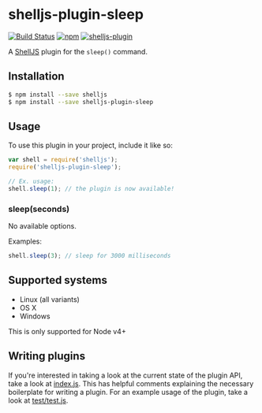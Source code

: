# shelljs-plugin-sleep

[![Build Status](https://img.shields.io/endpoint.svg?url=https%3A%2F%2Factions-badge.atrox.dev%2Fnfischer%2Fshelljs-plugin-sleep%2Fbadge%3Fref%3Dmaster&style=flat-square)](https://actions-badge.atrox.dev/nfischer/shelljs-plugin-sleep/goto?ref=master)
[![npm](https://img.shields.io/npm/v/shelljs-plugin-sleep.svg?style=flat-square)](https://www.npmjs.com/package/shelljs-plugin-sleep)
[![shelljs-plugin](https://img.shields.io/badge/shelljs-plugin-brightgreen.svg?style=flat-square)](https://github.com/shelljs/shelljs/wiki/Using-ShellJS-Plugins)

A [ShellJS](https://github.com/shelljs/shelljs) plugin for the `sleep()`
command.

## Installation

```bash
$ npm install --save shelljs
$ npm install --save shelljs-plugin-sleep
```

## Usage

To use this plugin in your project, include it like so:

```javascript
var shell = require('shelljs');
require('shelljs-plugin-sleep');

// Ex. usage:
shell.sleep(1); // the plugin is now available!
```

### sleep(seconds)

No available options.

Examples:

```javascript
shell.sleep(3); // sleep for 3000 milliseconds
```

## Supported systems

 - Linux (all variants)
 - OS X
 - Windows

This is only supported for Node v4+

## Writing plugins

If you're interested in taking a look at the current state of the plugin API,
take a look at [index.js](index.js). This has helpful comments explaining the
necessary boilerplate for writing a plugin. For an example usage of the plugin,
take a look at [test/test.js](test/test.js).
